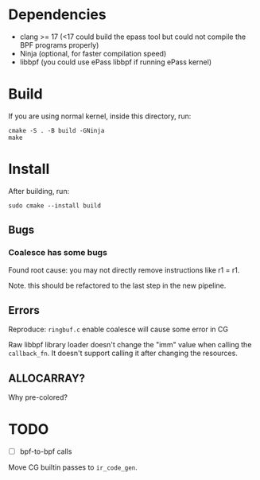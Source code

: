 # Dependencies

- clang >= 17 (<17 could build the epass tool but could not compile the BPF programs properly)
- Ninja (optional, for faster compilation speed)
- libbpf (you could use ePass libbpf if running ePass kernel)

# Build

If you are using normal kernel, inside this directory, run:

```
cmake -S . -B build -GNinja
make
```

# Install

After building, run:

```
sudo cmake --install build
```

## Bugs

### Coalesce has some bugs

Found root cause: you may not directly remove instructions like r1 = r1.

Note. this should be refactored to the last step in the new pipeline.

## Errors

Reproduce: `ringbuf.c` enable coalesce will cause some error in CG

Raw libbpf library loader doesn't change the "imm" value when calling the `callback_fn`. It doesn't support calling it after changing the resources.

## ALLOCARRAY?

Why pre-colored?

# TODO

- [ ] bpf-to-bpf calls

Move CG builtin passes to `ir_code_gen`.
